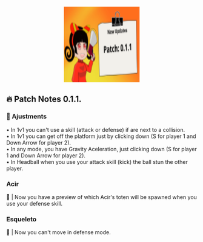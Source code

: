 <p align="center">
  <img src="/3. Images/Patch-0.1.1.png" width="200" height="200">
</p>

## :fire: Patch Notes 0.1.1.

### :wrench: Ajustments
• In 1v1 you can't use a skill (attack or defense) if are next to a collision. <br>
• In 1v1 you can get off the platform just by clicking down (S for player 1 and Down Arrow for player 2). <br>
• In any mode, you have Gravity Aceleration, just clicking down (S for player 1 and Down Arrow for player 2). <br>
• In Headball when you use your attack skill (kick) the ball stun the other player. <br>

### Acir
:arrows_counterclockwise: | Now you have a preview of which Acir's toten will be spawned when you use your defense skill.

### Esqueleto
:arrows_counterclockwise: | Now you can't move in defense mode.
